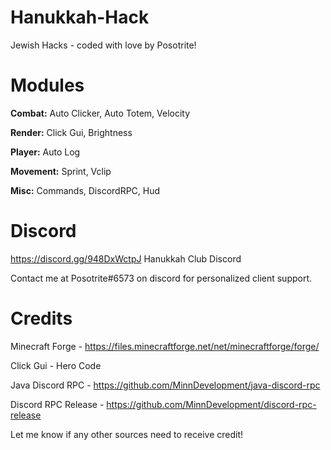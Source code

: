# Hanukkah-Hack
Jewish Hacks - coded with love by Posotrite!

# Modules
**Combat:**
Auto Clicker,
Auto Totem,
Velocity

**Render:**
Click Gui,
Brightness

**Player:**
Auto Log

**Movement:**
Sprint,
Vclip

**Misc:**
Commands,
DiscordRPC,
Hud

# Discord
https://discord.gg/948DxWctpJ
Hanukkah Club Discord

Contact me at Posotrite#6573 on discord for personalized client support.
# Credits

Minecraft Forge - https://files.minecraftforge.net/net/minecraftforge/forge/

Click Gui - Hero Code

Java Discord RPC - https://github.com/MinnDevelopment/java-discord-rpc

Discord RPC Release - https://github.com/MinnDevelopment/discord-rpc-release

Let me know if any other sources need to receive credit!



